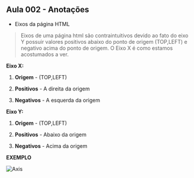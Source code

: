 ## Aula 002 - Anotações

* Eixos da página HTML
>Eixos de uma página html são contraintuitivos devido ao fato do eixo Y possuir valores positivos abaixo do ponto de origem
(TOP,LEFT) e negativo acima do ponto de origem. O Eixo X é como estamos acostumados a ver.

**Eixo X:**

1. **Origem** - (TOP,LEFT)

2. **Positivos** - A direita da origem

3. **Negativos** - A esquerda da origem

**Eixo Y:**

1. **Origem** - (TOP,LEFT)

2. **Positivos** - Abaixo da origem

3. **Negativos** - Acima da origem
 
 
**EXEMPLO**

![Axis](https://storage.googleapis.com/artlab-public.appspot.com/share/3W4PKPCTV4ZY.png)
